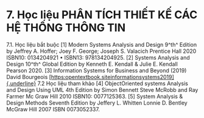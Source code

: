 # 7. Học liệu PHÂN TÍCH THIẾT KẾ CÁC HỆ THỐNG THÔNG TIN
7.1. Học liệu bắt buộc [1] Modern Systems Analysis and Design 9^th^ Edition by Jeffrey A. Hoffer; Joey F. George; Joseph S. Valacich Prentice Hall 2020 ISBN10: 0134204921 • ISBN13: 978134204925. [2] Systems Analysis and Design 10^th^ Global Edition by Kenneth E. Kendall & Julie E. Kendall Pearson 2020. [3] Information Systems for Business and Beyond (2019) David Bourgeois [[https:opentextbook.siteinformationsystems2019]{.underline}](https:opentextbook.siteinformationsystems2019)
7.2 Học liệu tham khảo
[4] ObjectOriented systems Analysis and Design Using UML 4th Edition by Simon Bennett Steve McRobb and Ray Farmer Mc Graw Hill 2010 ISBN10: 0077125363. [5] System Analysis & Design Methods Seventh Edition by Jeffery L. Whitten Lonnie D. Bentley McGraw Hill 2007 ISBN 0073052337.
